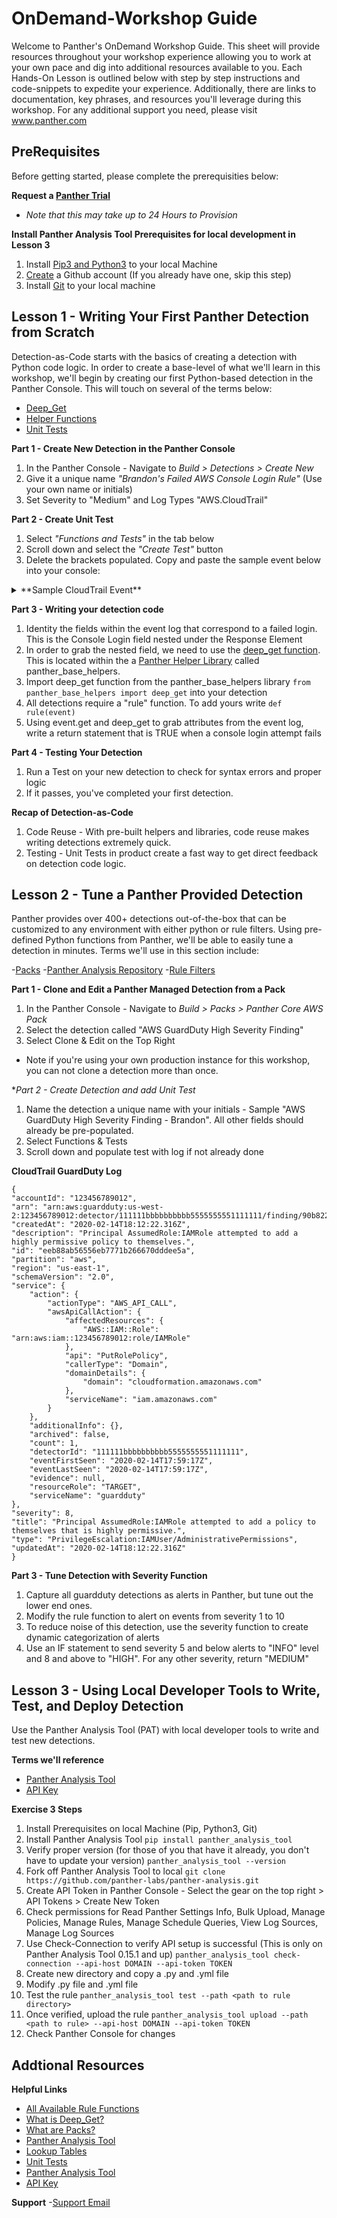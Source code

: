 # OnDemand-Workshop Guide

Welcome to Panther's OnDemand Workshop Guide. This sheet will provide resources throughout your workshop experience allowing you to work at your own pace and dig into additional resources available to you. Each Hands-On Lesson is outlined below with step by step instructions and code-snippets to expedite your experience. Additionally, there are links to documentation, key phrases, and resources you'll leverage during this workshop. For any additional support you need, please visit www.panther.com 

## PreRequisites 

Before getting started, please complete the prerequisities below: 

**Request a [Panther Trial](https://panther.com/free-trial/)**
- *Note that this may take up to 24 Hours to Provision*

**Install Panther Analysis Tool Prerequisites for local development in Lesson 3**
1. Install [Pip3 and Python3](https://medium.com/swlh/installing-python-and-pip-on-mac-72b7639a58) to your local Machine 
2. [Create](https://docs.github.com/en/get-started/signing-up-for-github/signing-up-for-a-new-github-account) a Github account (If you already have one, skip this step)
3. Install [Git](https://git-scm.com/book/en/v2/Getting-Started-Installing-Git) to your local machine

## Lesson 1 - Writing Your First Panther Detection from Scratch

Detection-as-Code starts with the basics of creating a detection with Python code logic. In order to create a base-level of what we'll learn in this workshop, we'll begin by creating our first Python-based detection in the Panther Console. This will touch on several of the terms below: 

- [Deep_Get](https://docs.panther.com/writing-detections#using-global-helper-functions)
- [Helper Functions](https://docs.panther.com/writing-detections/globals)
- [Unit Tests](https://docs.panther.com/writing-detections/testing)


**Part 1 - Create New Detection in the Panther Console**
1. In the Panther Console - Navigate to _Build > Detections > Create New_
2. Give it a unique name _"Brandon's Failed AWS Console Login Rule"_ (Use your own name or initials)
3. Set Severity to "Medium" and Log Types "AWS.CloudTrail"

**Part 2 - Create Unit Test**
1. Select _"Functions and Tests"_ in the tab below
2. Scroll down and select the _"Create Test"_ button
3. Delete the brackets populated. Copy and paste the sample event below into your console:


<details><summary>**Sample CloudTrail Event**</summary>

**CloudTrail logging IAM Event Log**
```
{
	"additionalEventData": {
		"LoginTo": "https://console.aws.amazon.com/console/",
		"MFAUsed": "No",
		"MobileVersion": "No"
	},
	"awsRegion": "us-east-1",
	"eventID": "1",
	"eventName": "ConsoleLogin",
	"eventSource": "signin.amazonaws.com",
	"eventTime": "2019-01-01T00:00:00Z",
	"eventType": "AwsConsoleSignIn",
	"eventVersion": "1.05",
	"p_event_time": "2021-06-04 09:59:53.650807",
	"p_log_type": "AWS.CloudTrail",
	"p_parse_time": "2021-06-04 10:02:33.650807",
	"recipientAccountId": "123456789012",
	"requestParameters": null,
	"responseElements": {
		"ConsoleLogin": "Failure"
	},
	"sourceIPAddress": "111.111.111.111",
	"userAgent": "Mozilla",
	"userIdentity": {
		"accountId": "123456789012",
		"arn": "arn:aws:iam::123456789012:user/tester",
		"principalId": "1111",
		"type": "IAMUser",
		"userName": "tester"
	}
}
```

</details>

**Part 3 - Writing your detection code**

1. Identity the fields within the event log that correspond to a failed login. This is the Console Login field nested under the Response Element
2. In order to grab the nested field, we need to use the [deep_get function](https://docs.panther.com/writing-detections/globals#deep_get). This is located within the a [Panther Helper Library](https://docs.panther.com/writing-detections/globals) called panther_base_helpers.
3. Import deep_get function from the panther_base_helpers library ```from panther_base_helpers import deep_get``` into your detection
4. All detections require a "rule" function. To add yours write ```def rule(event)```
5. Using event.get and deep_get to grab attributes from the event log, write a return statement that is TRUE when a console login attempt fails

**Part 4 - Testing Your Detection**

1. Run a Test on your new detection to check for syntax errors and proper logic
2. If it passes, you've completed your first detection. 

**Recap of Detection-as-Code**
1. Code Reuse - With pre-built helpers and libraries, code reuse makes writing detections extremely quick.
2. Testing - Unit Tests in product create a fast way to get direct feedback on detection code logic.


## Lesson 2 - Tune a Panther Provided Detection

Panther provides over 400+ detections out-of-the-box that can be customized to any environment with either python or rule filters. Using pre-defined Python functions from Panther, we'll be able to easily tune a detection in minutes. Terms we'll use in this section include: 

-[Packs](https://docs.panther.com/writing-detections/detection-packs)
-[Panther Analysis Repository](https://github.com/panther-labs/panther-analysis)
-[Rule Filters](https://docs.panther.com/writing-detections/rules/rule-filters)


**Part 1 - Clone and Edit a Panther Managed Detection from a Pack**

1. In the Panther Console - Navigate to _Build > Packs > Panther Core AWS Pack_
2. Select the detection called "AWS GuardDuty High Severity Finding"
3. Select Clone & Edit on the Top Right
- Note if you're using your own production instance for this workshop, you can not clone a detection more than once.

**Part 2 - Create Detection and add Unit Test*

1. Name the detection a unique name with your initials - Sample "AWS GuardDuty High Severity Finding - Brandon". All other fields should already be pre-populated.
2. Select Functions & Tests
3. Scroll down and populate test with log if not already done

**CloudTrail GuardDuty Log**
```
{
"accountId": "123456789012",
"arn": "arn:aws:guardduty:us-west-2:123456789012:detector/111111bbbbbbbbbb5555555551111111/finding/90b82273685661b9318f078d0851fe9a",
"createdAt": "2020-02-14T18:12:22.316Z",
"description": "Principal AssumedRole:IAMRole attempted to add a highly permissive policy to themselves.",
"id": "eeb88ab56556eb7771b266670dddee5a",
"partition": "aws",
"region": "us-east-1",
"schemaVersion": "2.0",
"service": {
	"action": {
		"actionType": "AWS_API_CALL",
		"awsApiCallAction": {
			"affectedResources": {
				"AWS::IAM::Role": "arn:aws:iam::123456789012:role/IAMRole"
			},
			"api": "PutRolePolicy",
			"callerType": "Domain",
			"domainDetails": {
				"domain": "cloudformation.amazonaws.com"
			},
			"serviceName": "iam.amazonaws.com"
		}
	},
	"additionalInfo": {},
	"archived": false,
	"count": 1,
	"detectorId": "111111bbbbbbbbbb5555555551111111",
	"eventFirstSeen": "2020-02-14T17:59:17Z",
	"eventLastSeen": "2020-02-14T17:59:17Z",
	"evidence": null,
	"resourceRole": "TARGET",
	"serviceName": "guardduty"
},
"severity": 8,
"title": "Principal AssumedRole:IAMRole attempted to add a policy to themselves that is highly permissive.",
"type": "PrivilegeEscalation:IAMUser/AdministrativePermissions",
"updatedAt": "2020-02-14T18:12:22.316Z"
}
```


**Part 3 - Tune Detection with Severity Function**
1. Capture all guardduty detections as alerts in Panther, but tune out the lower end ones. 
2. Modify the rule function to alert on events from severity 1 to 10
3. To reduce noise of this detection, use the severity function to create dynamic categorization of alerts
4. Use an IF statement to send severity 5 and below alerts to "INFO" level and 8 and above to "HIGH". For any other severity, return "MEDIUM"


## Lesson 3 - Using Local Developer Tools to Write, Test, and Deploy Detection
Use the Panther Analysis Tool (PAT) with local developer tools to write and test new detections. 


**Terms we'll reference**
- [Panther Analysis Tool](https://docs.panther.com/panther-developer-workflows/panther-analysis-tool#overview)
- [API Key](https://docs.panther.com/panther-developer-workflows/api#how-to-use-panthers-api)


**Exercise 3 Steps**
1. Install Prerequisites on local Machine (Pip, Python3, Git)
2. Install Panther Analysis Tool 
```pip install panther_analysis_tool```
3. Verify proper version (for those of you that have it already, you don't have to update your version)
```panther_analysis_tool --version```
4. Fork off Panther Analysis Tool to local 
```git clone https://github.com/panther-labs/panther-analysis.git```
5. Create API Token in Panther Console - Select the gear on the top right > API Tokens > Create New Token
6. Check permissions for Read Panther Settings Info, Bulk Upload, Manage Policies, Manage Rules, Manage Schedule Queries, View Log Sources, Manage Log Sources
7. Use Check-Connection to verify API setup is successful (This is only on Panther Analysis Tool 0.15.1 and up)
```panther_analysis_tool check-connection --api-host DOMAIN --api-token TOKEN```
7. Create new directory and copy a .py and .yml file
8. Modify .py file and .yml file
9. Test the rule
```panther_analysis_tool test --path <path to rule directory>```
10. Once verified, upload the rule
```panther_analysis_tool upload --path <path to rule> --api-host DOMAIN --api-token TOKEN```
11. Check Panther Console for changes



## Addtional Resources
**Helpful Links**
- [All Available Rule Functions](https://github.com/panther-labs/panther-analysis/blob/master/templates/example_rule.py)
- [What is Deep_Get?](https://docs.panther.com/writing-detections/globals#deep_get)
- [What are Packs?](https://docs.panther.com/writing-detections/detection-packs)
- [Panther Analysis Tool](https://docs.panther.com/panther-developer-workflows/panther-analysis-tool#overview)
- [Lookup Tables](https://docs.panther.com/enrichment/lookup-tables)
- [Unit Tests](https://docs.panther.com/writing-detections/testing#mocks)
- [Panther Analysis Tool](https://docs.panther.com/panther-developer-workflows/panther-analysis-tool#overview)
- [API Key](https://docs.panther.com/panther-developer-workflows/api#how-to-use-panthers-api)

**Support**
-[Support Email](support@panther.com)

